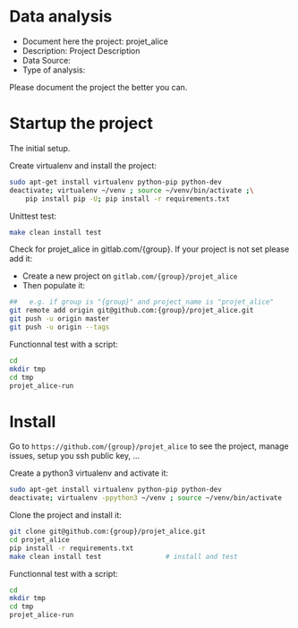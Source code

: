 # Data analysis
- Document here the project: projet_alice
- Description: Project Description
- Data Source:
- Type of analysis:

Please document the project the better you can.

# Startup the project

The initial setup.

Create virtualenv and install the project:
```bash
sudo apt-get install virtualenv python-pip python-dev
deactivate; virtualenv ~/venv ; source ~/venv/bin/activate ;\
    pip install pip -U; pip install -r requirements.txt
```

Unittest test:
```bash
make clean install test
```

Check for projet_alice in gitlab.com/{group}.
If your project is not set please add it:

- Create a new project on `gitlab.com/{group}/projet_alice`
- Then populate it:

```bash
##   e.g. if group is "{group}" and project_name is "projet_alice"
git remote add origin git@github.com:{group}/projet_alice.git
git push -u origin master
git push -u origin --tags
```

Functionnal test with a script:

```bash
cd
mkdir tmp
cd tmp
projet_alice-run
```

# Install

Go to `https://github.com/{group}/projet_alice` to see the project, manage issues,
setup you ssh public key, ...

Create a python3 virtualenv and activate it:

```bash
sudo apt-get install virtualenv python-pip python-dev
deactivate; virtualenv -ppython3 ~/venv ; source ~/venv/bin/activate
```

Clone the project and install it:

```bash
git clone git@github.com:{group}/projet_alice.git
cd projet_alice
pip install -r requirements.txt
make clean install test                # install and test
```
Functionnal test with a script:

```bash
cd
mkdir tmp
cd tmp
projet_alice-run
```
